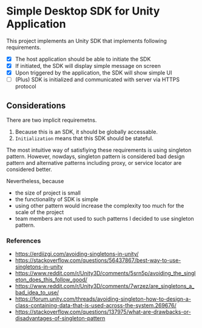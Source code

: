 # Simple Desktop SDK for Unity Application

This project implements an Unity SDK that implements following requirements.

- [x] The host application should be able to initiate the SDK
- [x] If initiated, the SDK will display simple message on screen
- [x] Upon triggered by the application, the SDK will show simple UI
- [ ] (Plus) SDK is initialized and communicated with server via HTTPS protocol

## Considerations

There are two implicit requiremetns.

1. Because this is an SDK, it should be globally accessable.
1. `Initialization` means that this SDK should be stateful.

The most intuitive way of satisfiying these requirements is using singleton pattern.
However, nowdays, singleton pattern is considered bad design pattern and alternative patterns including proxy, or service locator are considered better.

Nevertheless, because

- the size of project is small
- the functionality of SDK is simple
- using other pattern would increase the complexity too much for the scale of the project
- team members are not used to such patterns
  I decided to use singleton pattern.

### References

- https://erdiizgi.com/avoiding-singletons-in-unity/
- https://stackoverflow.com/questions/56437867/best-way-to-use-singletons-in-unity
- https://www.reddit.com/r/Unity3D/comments/5srn5p/avoiding_the_singleton_does_this_follow_good/
- https://www.reddit.com/r/Unity3D/comments/7wrzez/are_singletons_a_bad_idea_to_use/
- https://forum.unity.com/threads/avoiding-singleton-how-to-design-a-class-containing-data-that-is-used-across-the-system.269676/
- https://stackoverflow.com/questions/137975/what-are-drawbacks-or-disadvantages-of-singleton-pattern
